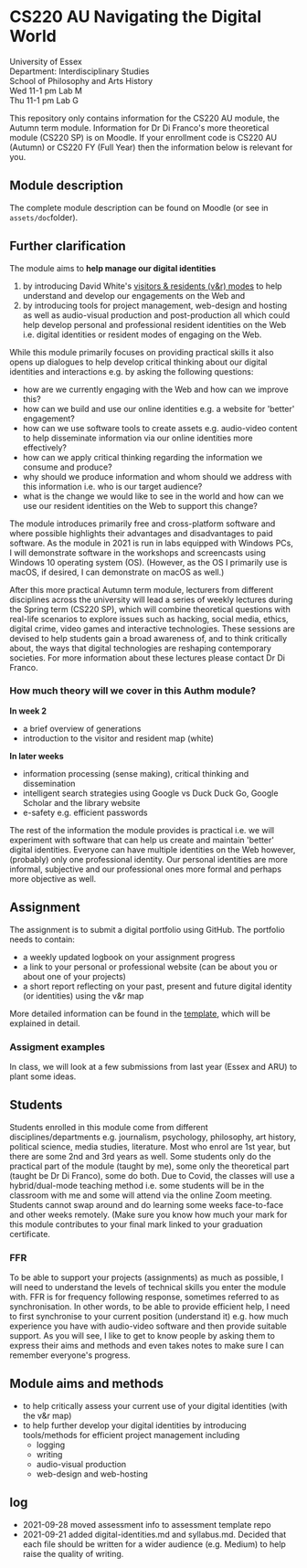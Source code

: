 <!--
TODO:
## write here - publish on Medium (later)
- write each file (apart from readme.md) for Medium audience (and students)
- needs to be accessible here (or on khofstadter.com) as well as students might not have access to more than 5 articles, etc.
- use 'you could read it on Medium' on the top of the file once published on Medium

## week 2 theory/assignment 
- carry on with planning w2 (theory): gen, v&r (part 1, 2, 3) + explain assignment 
- create assignment repo example
  - have a look at examples
  - create a public repo (that they could clone or download/upoad)
  - populate with all files needed (perhaps own v&r maps)
  - write assessment guide and rubric/checksheet

## syllabus w3 - w7
- outline in github repo
- tools.md
- other .md files
- publish on Medium?
### screencasts
- find mic solution
- book lab M or G
- make screencasts in lab G

## labs
- option A: student computer or lecturn
- option B: mac with remote desktop
- any update about the little table?
- revised hybrid class teaching (how can audio sources be mixed efficiently)
- are breakout rooms in hybrid classes possible?

## compulsory induction
- what compusory induction do I have to do?

## address all themes in syllabus
- digital identities
- e-safety
- blogging
- social media
- multimedia production
- intelligent search strategies

## address these questions:
- how are digital technologies transforming society?
- to what extent do digital technologies curb or enhance our rights and freedom?
- what digital skills are needed for the knowledge economy and a democratic society?
- how can we build and use our online identities?
- how might we use digital technologies as creative and engaging forms of communication?

## hex and performance
- who wants to perform?
-->

# CS220 AU Navigating the Digital World
University of Essex    
Department: Interdisciplinary Studies   
School of Philosophy and Arts History  
Wed 11-1 pm Lab M  
Thu 11-1 pm Lab G  

This repository only contains information for the CS220 AU module, the Autumn term module. Information for Dr Di Franco's more theoretical module (CS220 SP) is on Moodle. If your enrollment code is CS220 AU (Autumn) or CS220 FY (Full Year) then the information below is relevant for you.

## Module description
The complete module description can be found on Moodle (or see in `assets/doc`folder).

## Further clarification
The module aims to **help manage our digital identities**

1. by introducing David White's [visitors & residents (v&r) modes](digital-identities.md/#visitors-and-residents) to help understand and develop our engagements on the Web and 
2. by introducing tools for project management, web-design and hosting as well as audio-visual production and post-production all which could help develop personal and professional resident identities on the Web i.e. digital identities or resident modes of engaging on the Web.

<!-- maybe quick introduction to 
visitor and 
resident modes
-->

While this module primarily focuses on providing practical skills it also opens up dialogues to help develop critical thinking about our digital identities and interactions e.g. by asking the following questions:

- how are we currently engaging with the Web and how can we improve this?
- how can we build and use our online identities e.g. a website for 'better' engagement?
- how can we use software tools to create assets e.g. audio-video content to help disseminate information via our online identities more effectively?
- how can we apply critical thinking regarding the information we consume and produce?
- why should we produce information and whom should we address with this information i.e. who is our target audience?
- what is the change we would like to see in the world and how can we use our resident identities on the Web to support this change?

The module introduces primarily free and cross-platform software and where possible highlights their advantages and disadvantages to paid software. As the module in 2021 is run in labs equipped with Windows PCs, I will demonstrate software in the workshops and screencasts using Windows 10 operating system (OS). (However, as the OS I primarily use is macOS, if desired, I can demonstrate on macOS as well.)

After this more practical Autumn term module, lecturers from different disciplines across the university will lead a series of weekly lectures during the Spring term (CS220 SP), which will combine theoretical questions with real-life scenarios to explore issues such as hacking, social media, ethics, digital crime, video games and interactive technologies. These sessions are devised to help students gain a broad awareness of, and to think critically about, the ways that digital technologies are reshaping contemporary societies. For more information about these lectures please contact Dr Di Franco.

### How much theory will we cover in this Authm module?
**In week 2**
- a brief overview of generations
- introduction to the visitor and resident map (white)

**In later weeks**
- information processing (sense making), critical thinking and dissemination
- intelligent search strategies using Google vs Duck Duck Go, Google Scholar and the library website
- e-safety e.g. efficient passwords

The rest of the information the module provides is practical i.e. we will experiment with software that can help us create and maintain 'better' digital identities. Everyone can have multiple identities on the Web however, (probably) only one professional identity. Our personal identities are more informal, subjective and our professional ones more formal and perhaps more objective as well.

## Assignment
The assignment is to submit a digital portfolio using GitHub. The portfolio needs to contain: 
- a weekly updated logbook on your assignment progress
- a link to your personal or professional website (can be about you or about one of your projects)
- a short report reflecting on your past, present and future digital identity (or identities) using the v&r map

More detailed information can be found in the [template](https://github.com/krisztian-hofstadter-tedor/CS220-AU-portfolio), which will be explained in detail.  

### Assigment examples
In class, we will look at a few submissions from last year (Essex and ARU) to plant some ideas. 
<!-- TODO: create an example repo -->

## Students
Students enrolled in this module come from different disciplines/departments e.g. journalism, psychology, philosophy, art history, political science, media studies, literature. Most who enrol are 1st year, but there are some 2nd and 3rd years as well. Some students only do the practical part of the module (taught by me), some only the theoretical part (taught be Dr Di Franco), some do both. Due to Covid, the classes will use a hybrid/dual-mode teaching method i.e. some students will be in the classroom with me and some will attend via the online Zoom meeting. Students cannot swap around and do learning some weeks face-to-face and other weeks remotely. (Make sure you know how much your mark for this module contributes to your final mark linked to your graduation certificate. 

### FFR
To be able to support your projects (assignments) as much as possible, I will need to understand the levels of technical skills you enter the module with. FFR is for frequency following response, sometimes referred to as synchronisation. In other words, to be able to provide efficient help, I need to first synchronise to your current position (understand it) e.g. how much experience you have with audio-video software and then provide suitable support. As you will see, I like to get to know people by asking them to express their aims and methods and even takes notes to make sure I can remember everyone's progress. 

## Module aims and methods
- to help critically assess your current use of your digital identities (with the v&r map)
- to help further develop your digital identities by introducing tools/methods for efficient project management including 
  - logging
  - writing
  - audio-visual production
  - web-design and web-hosting

## log
- 2021-09-28 moved assessment info to assessment template repo  
- 2021-09-21 added digital-identities.md and syllabus.md. Decided that each file should be written for a wider audience (e.g. Medium) to help raise the quality of writing. 

